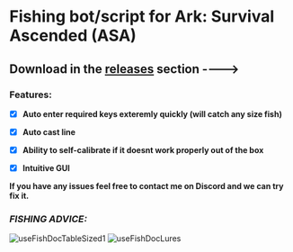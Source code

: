 
# Fishing bot/script for Ark: Survival Ascended (ASA)

## **Download in the [releases](https://github.com/MCS-1/Ark-Ascended-Fishing-Script/releases) section ---->**

### Features:
- [x] **Auto enter required keys exteremly quickly (will catch any size fish)**
- [x] **Auto cast line**
- [x] **Ability to self-calibrate if it doesnt work properly out of the box**
- [x] **Intuitive GUI**


**If you have any issues feel free to contact me on Discord and we can try fix it.**

###   *FISHING ADVICE:*



![useFishDocTableSized1](https://github.com/MCS-1/Ark-Ascended-Fishing-Script/assets/150626995/064bbde4-48ce-4769-89f3-6e8e8482af71)
![useFishDocLures](https://github.com/MCS-1/Ark-Ascended-Fishing-Script/assets/150626995/2236b666-a718-4cee-9803-e193cbe12797)

